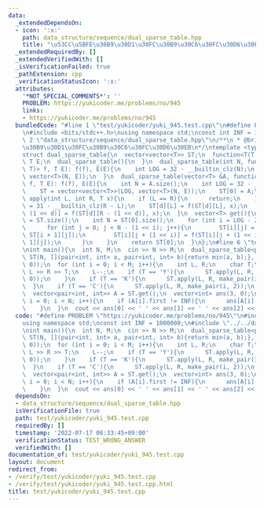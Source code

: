 ```yaml
---
data:
  _extendedDependsOn:
  - icon: ':x:'
    path: data_structure/sequence/dual_sparse_table.hpp
    title: "\u53CC\u5BFE\u30B9\u30D1\u30FC\u30B9\u30C6\u30FC\u30D6\u30EB"
  _extendedRequiredBy: []
  _extendedVerifiedWith: []
  _isVerificationFailed: true
  _pathExtension: cpp
  _verificationStatusIcon: ':x:'
  attributes:
    '*NOT_SPECIAL_COMMENTS*': ''
    PROBLEM: https://yukicoder.me/problems/no/945
    links:
    - https://yukicoder.me/problems/no/945
  bundledCode: "#line 1 \"test/yukicoder/yuki_945.test.cpp\"\n#define PROBLEM \"https://yukicoder.me/problems/no/945\"\
    \n#include <bits/stdc++.h>\nusing namespace std;\nconst int INF = 1000000;\n#line\
    \ 2 \"data_structure/sequence/dual_sparse_table.hpp\"\n/**\n * @brief \u53CC\u5BFE\
    \u30B9\u30D1\u30FC\u30B9\u30C6\u30FC\u30D6\u30EB\n*/\ntemplate <typename T>\n\
    struct dual_sparse_table{\n  vector<vector<T>> ST;\n  function<T(T, T)> f;\n \
    \ T E;\n  dual_sparse_table(){\n  }\n  dual_sparse_table(int N, function<T(T,\
    \ T)> f, T E): f(f), E(E){\n    int LOG = 32 - __builtin_clz(N);\n    ST = vector<vector<T>>(LOG,\
    \ vector<T>(N, E));\n  }\n  dual_sparse_table(vector<T> &A, function<T(T, T)>\
    \ f, T E): f(f), E(E){\n    int N = A.size();\n    int LOG = 32 - __builtin_clz(N);\n\
    \    ST = vector<vector<T>>(LOG, vector<T>(N, E));\n    ST[0] = A;\n  }\n  void\
    \ apply(int L, int R, T x){\n    if (L == R){\n      return;\n    }\n    int d\
    \ = 31 - __builtin_clz(R - L);\n    ST[d][L] = f(ST[d][L], x);\n    ST[d][R -\
    \ (1 << d)] = f(ST[d][R - (1 << d)], x);\n  }\n  vector<T> get(){\n    int LOG\
    \ = ST.size();\n    int N = ST[0].size();\n    for (int i = LOG - 2; i >= 0; i--){\n\
    \      for (int j = 0; j < N - (1 << i); j++){\n        ST[i][j] = f(ST[i][j],\
    \ ST[i + 1][j]);\n        ST[i][j + (1 << i)] = f(ST[i][j + (1 << i)], ST[i +\
    \ 1][j]);\n      }\n    }\n    return ST[0];\n  }\n};\n#line 6 \"test/yukicoder/yuki_945.test.cpp\"\
    \nint main(){\n  int N, M;\n  cin >> N >> M;\n  dual_sparse_table<pair<int, int>>\
    \ ST(N, [](pair<int, int> a, pair<int, int> b){return min(a, b);}, make_pair(INF,\
    \ 0));\n  for (int i = 0; i < M; i++){\n    int L, R;\n    char T;\n    cin >>\
    \ L >> R >> T;\n    L--;\n    if (T == 'Y'){\n      ST.apply(L, R, make_pair(i,\
    \ 0));\n    }\n    if (T == 'K'){\n      ST.apply(L, R, make_pair(i, 1));\n  \
    \  }\n    if (T == 'C'){\n      ST.apply(L, R, make_pair(i, 2));\n    }\n  }\n\
    \  vector<pair<int, int>> A = ST.get();\n  vector<int> ans(3, 0);\n  for (int\
    \ i = 0; i < N; i++){\n    if (A[i].first != INF){\n      ans[A[i].second]++;\n\
    \    }\n  }\n  cout << ans[0] << ' ' << ans[1] << ' ' << ans[2] << endl;\n\n"
  code: "#define PROBLEM \"https://yukicoder.me/problems/no/945\"\n#include <bits/stdc++.h>\n\
    using namespace std;\nconst int INF = 1000000;\n#include \"../../data_structure/sequence/dual_sparse_table.hpp\"\
    \nint main(){\n  int N, M;\n  cin >> N >> M;\n  dual_sparse_table<pair<int, int>>\
    \ ST(N, [](pair<int, int> a, pair<int, int> b){return min(a, b);}, make_pair(INF,\
    \ 0));\n  for (int i = 0; i < M; i++){\n    int L, R;\n    char T;\n    cin >>\
    \ L >> R >> T;\n    L--;\n    if (T == 'Y'){\n      ST.apply(L, R, make_pair(i,\
    \ 0));\n    }\n    if (T == 'K'){\n      ST.apply(L, R, make_pair(i, 1));\n  \
    \  }\n    if (T == 'C'){\n      ST.apply(L, R, make_pair(i, 2));\n    }\n  }\n\
    \  vector<pair<int, int>> A = ST.get();\n  vector<int> ans(3, 0);\n  for (int\
    \ i = 0; i < N; i++){\n    if (A[i].first != INF){\n      ans[A[i].second]++;\n\
    \    }\n  }\n  cout << ans[0] << ' ' << ans[1] << ' ' << ans[2] << endl;\n\n"
  dependsOn:
  - data_structure/sequence/dual_sparse_table.hpp
  isVerificationFile: true
  path: test/yukicoder/yuki_945.test.cpp
  requiredBy: []
  timestamp: '2022-07-17 06:33:45+09:00'
  verificationStatus: TEST_WRONG_ANSWER
  verifiedWith: []
documentation_of: test/yukicoder/yuki_945.test.cpp
layout: document
redirect_from:
- /verify/test/yukicoder/yuki_945.test.cpp
- /verify/test/yukicoder/yuki_945.test.cpp.html
title: test/yukicoder/yuki_945.test.cpp
---
```


